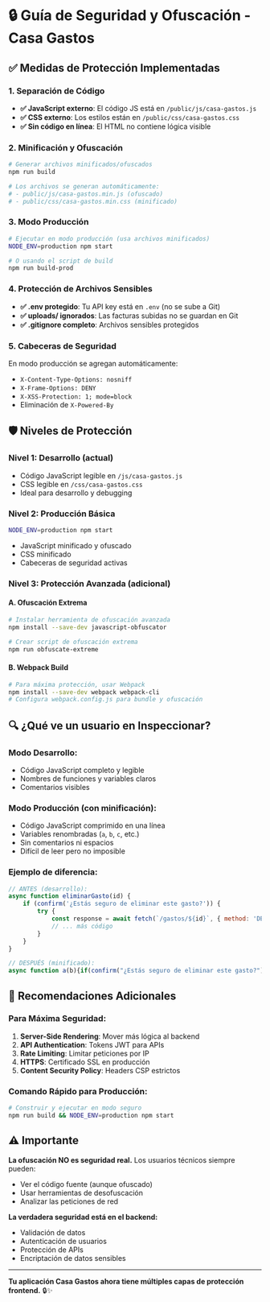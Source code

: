 # 🔒 Guía de Seguridad y Ofuscación - Casa Gastos

## ✅ **Medidas de Protección Implementadas**

### **1. Separación de Código**
- **✅ JavaScript externo**: El código JS está en `/public/js/casa-gastos.js`
- **✅ CSS externo**: Los estilos están en `/public/css/casa-gastos.css`
- **✅ Sin código en línea**: El HTML no contiene lógica visible

### **2. Minificación y Ofuscación**
```bash
# Generar archivos minificados/ofuscados
npm run build

# Los archivos se generan automáticamente:
# - public/js/casa-gastos.min.js (ofuscado)
# - public/css/casa-gastos.min.css (minificado)
```

### **3. Modo Producción**
```bash
# Ejecutar en modo producción (usa archivos minificados)
NODE_ENV=production npm start

# O usando el script de build
npm run build-prod
```

### **4. Protección de Archivos Sensibles**
- **✅ .env protegido**: Tu API key está en `.env` (no se sube a Git)
- **✅ uploads/ ignorados**: Las facturas subidas no se guardan en Git
- **✅ .gitignore completo**: Archivos sensibles protegidos

### **5. Cabeceras de Seguridad**
En modo producción se agregan automáticamente:
- `X-Content-Type-Options: nosniff`
- `X-Frame-Options: DENY`
- `X-XSS-Protection: 1; mode=block`
- Eliminación de `X-Powered-By`

## 🛡️ **Niveles de Protección**

### **Nivel 1: Desarrollo (actual)**
- Código JavaScript legible en `/js/casa-gastos.js`
- CSS legible en `/css/casa-gastos.css`
- Ideal para desarrollo y debugging

### **Nivel 2: Producción Básica**
```bash
NODE_ENV=production npm start
```
- JavaScript minificado y ofuscado
- CSS minificado
- Cabeceras de seguridad activas

### **Nivel 3: Protección Avanzada (adicional)**

#### **A. Ofuscación Extrema**
```bash
# Instalar herramienta de ofuscación avanzada
npm install --save-dev javascript-obfuscator

# Crear script de ofuscación extrema
npm run obfuscate-extreme
```

#### **B. Webpack Build**
```bash
# Para máxima protección, usar Webpack
npm install --save-dev webpack webpack-cli
# Configura webpack.config.js para bundle y ofuscación
```

## 🔍 **¿Qué ve un usuario en Inspeccionar?**

### **Modo Desarrollo:**
- Código JavaScript completo y legible
- Nombres de funciones y variables claros
- Comentarios visibles

### **Modo Producción (con minificación):**
- Código JavaScript comprimido en una línea
- Variables renombradas (`a`, `b`, `c`, etc.)
- Sin comentarios ni espacios
- Difícil de leer pero no imposible

### **Ejemplo de diferencia:**
```javascript
// ANTES (desarrollo):
async function eliminarGasto(id) {
    if (confirm('¿Estás seguro de eliminar este gasto?')) {
        try {
            const response = await fetch(`/gastos/${id}`, { method: 'DELETE' });
            // ... más código
        }
    }
}

// DESPUÉS (minificado):
async function a(b){if(confirm("¿Estás seguro de eliminar este gasto?")){try{const c=await fetch(`/gastos/${b}`,{method:"DELETE"});//...
```

## 🎯 **Recomendaciones Adicionales**

### **Para Máxima Seguridad:**
1. **Server-Side Rendering**: Mover más lógica al backend
2. **API Authentication**: Tokens JWT para APIs
3. **Rate Limiting**: Limitar peticiones por IP
4. **HTTPS**: Certificado SSL en producción
5. **Content Security Policy**: Headers CSP estrictos

### **Comando Rápido para Producción:**
```bash
# Construir y ejecutar en modo seguro
npm run build && NODE_ENV=production npm start
```

## ⚠️ **Importante**

**La ofuscación NO es seguridad real.** Los usuarios técnicos siempre pueden:
- Ver el código fuente (aunque ofuscado)
- Usar herramientas de desofuscación
- Analizar las peticiones de red

**La verdadera seguridad está en el backend:**
- Validación de datos
- Autenticación de usuarios
- Protección de APIs
- Encriptación de datos sensibles

---

**Tu aplicación Casa Gastos ahora tiene múltiples capas de protección frontend.** 🔒✨